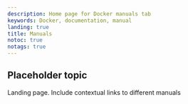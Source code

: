 ```yaml
---
description: Home page for Docker manuals tab
keywords: Docker, documentation, manual
landing: true
title: Manuals
notoc: true
notags: true
---
```


## Placeholder topic

Landing page. Include contextual links to different manuals